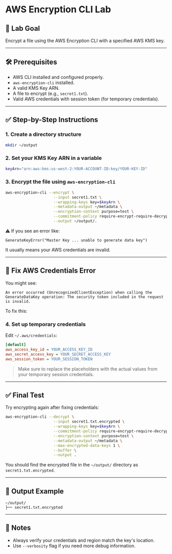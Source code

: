 
# AWS Encryption CLI Lab

## 📌 Lab Goal
Encrypt a file using the AWS Encryption CLI with a specified AWS KMS key.

---

## 🛠️ Prerequisites

- AWS CLI installed and configured properly.
- `aws-encryption-cli` installed.
- A valid KMS Key ARN.
- A file to encrypt (e.g., `secret1.txt`).
- Valid AWS credentials with session token (for temporary credentials).

---

## ✅ Step-by-Step Instructions

### 1. Create a directory structure
```bash
mkdir ~/output
```

### 2. Set your KMS Key ARN in a variable
```bash
keyArn="arn:aws:kms:us-west-2:YOUR-ACCOUNT-ID:key/YOUR-KEY-ID"
```

### 3. Encrypt the file using `aws-encryption-cli`
```bash
aws-encryption-cli --encrypt \
                     --input secret1.txt \
                     --wrapping-keys key=$keyArn \
                     --metadata-output ~/metadata \
                     --encryption-context purpose=test \
                     --commitment-policy require-encrypt-require-decrypt \
                     --output ~/output/.
```

⚠️ If you see an error like:
```
GenerateKeyError("Master Key ... unable to generate data key")
```
It usually means your AWS credentials are invalid.

---

## 🔐 Fix AWS Credentials Error

You might see:
```
An error occurred (UnrecognizedClientException) when calling the GenerateDataKey operation: The security token included in the request is invalid.
```

To fix this:

### 4. Set up temporary credentials
Edit `~/.aws/credentials`:
```ini
[default]
aws_access_key_id = YOUR_ACCESS_KEY_ID
aws_secret_access_key = YOUR_SECRET_ACCESS_KEY
aws_session_token = YOUR_SESSION_TOKEN
```

> Make sure to replace the placeholders with the actual values from your temporary session credentials.

---

## ✅ Final Test

Try encrypting again after fixing credentials:
```bash
aws-encryption-cli --decrypt \
                     --input secret1.txt.encrypted \
                     --wrapping-keys key=$keyArn \
                     --commitment-policy require-encrypt-require-decrypt \
                     --encryption-context purpose=test \
                     --metadata-output ~/metadata \
                     --max-encrypted-data-keys 1 \
                     --buffer \
                     --output .
```

You should find the encrypted file in the `~/output/` directory as `secret1.txt.encrypted`.

---

## 📂 Output Example

```
~/output/
├── secret1.txt.encrypted
```

---

## 🧠 Notes

- Always verify your credentials and region match the key's location.
- Use `--verbosity` flag if you need more debug information.
